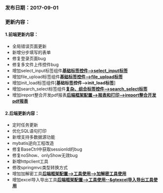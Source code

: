 ### 发布日期：2017-09-01

### 更新内容：

#### 1.前端更新内容：

* 全局错误页面更新
* 新增分步填写的表单
* 修复登录页面bug
* 修复多文件上传控件bug
* 增加select_input标签组件[**基础标签控件--&gt;select_input标签**](ji-ben-biao-dan-kong-jian/selectinput-biao-qian-3010-1-2.md)
* 增加file_upload标签组件[**基础标签控件--&gt;file_upload标签**](ji-ben-biao-dan-kong-jian/fileupload-biao-qian-3010-1-2.md)
* 增加init_load标签组件[**基础标签控件--&gt;init_load标签**]
* 增加search_select标签组件[**复杂、组合标签控件--&gt;search_select标签**](ji-ben-biao-dan-kong-jian/searchselect-biao-qian.md)
* 增加ireport整合开发pdf报表[**后端框架配置--&gt;报表和打印--&gt;ireport整合开发pdf报表**](kuang-jia-she-zhi/bao-biao-he-da-yin/ireportzheng-he-kai-fa-pdf-bao-biao/ireportshi-yong-shuo-ming.md)


#### 2.后端更新内容：

* 定时任务更新
* 优化SQL语句打印
* 新增支持多数据源功能
* mybatis逆向工程改造
* 修复BaseCtrl中获取sessionId的bug
* 修复noShow、onlyShow无效bug
* 新增httpclient工具
* 修改springmvc类型转换方式
* 增加加解密工具[**后端框架配置--&gt;工具使用--&gt;加解密工具使用**](kuang-jia-she-zhi/jia-jie-mi-gong-ju-shi-yong-3010-1-2.md)
* 增加excel导入导出工具[**后端框架配置--&gt;工具使用--&gtexcel导入导出工具使用**](kuang-jia-she-zhi/exceldao-ru-dao-chu-gong-ju-shi-yong-3010-1-2.md)




